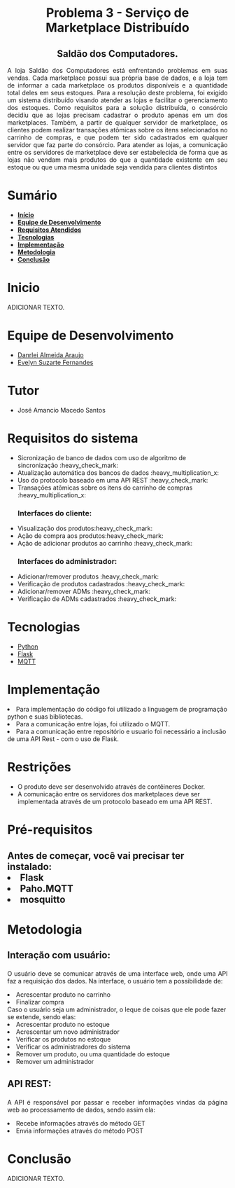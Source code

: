 <div id="titulo">
    <h1 id="titulo" align="center"> Problema 3 - Serviço de Marketplace Distribuído</h1>	
    <h2 id="titulo" align="center"> Saldão dos Computadores.</h1>
	<p id="descricao" align="justify">
 A loja Saldão dos Computadores está enfrentando problemas em suas vendas. Cada marketplace possui 
sua própria base de dados, e a loja tem de informar a cada marketplace os produtos disponíveis e a quantidade 
total deles em seus estoques. Para a resolução deste problema, foi exigido um sistema distribuído visando atender as lojas 
e facilitar o gerenciamento dos estoques.
Como requisitos para a solução distribuída, o consórcio decidiu que as lojas precisam cadastrar o produto 
apenas em um dos marketplaces. Também, a partir de qualquer servidor de marketplace, os clientes podem 
realizar  transações  atômicas  sobre  os  itens  selecionados  no  carrinho  de  compras,  e  que  podem  ter  sido 
cadastrados em qualquer servidor que faz parte do consórcio. Para atender as lojas, a comunicação entre os 
servidores de marketplace deve ser estabelecida de forma que as lojas não vendam mais produtos do que a 
quantidade existente em seu estoque ou que uma mesma unidade seja vendida para clientes distintos 
    </p>

</div>

<div id="sumario">
    <h1>Sumário</h1>
	<ul>
		<li><a href="#inicio"> <b>Início</b></li>
        <li><a href="#equipe"> <b>Equipe de Desenvolvimento</b></li>
        <li><a href="#requisitos"> <b>Requisitos Atendidos</b> </a> </li>
		<li><a href="#tecnologias"> <b>Tecnologias</b> </a></li>
		<li><a href="#implementacao"> <b>Implementação</b> </a> </li>
        <li><a href="#metodologia"> <b>Metodologia</b> </a> </li>
        <li><a href="#conclusao"> <b>Conclusão</b> </a> </li>
	</ul>	

<div id="inicio">
    <h1>Inicio</h1>
    <p id="descricao" align="justify">
    ADICIONAR TEXTO.     
    </p>
</div>

<div id="equipe">
    <h1>Equipe de Desenvolvimento</h1>
    <ul>
		<li><a href="https://github.com/danrleiaraujo"> Danrlei Almeida Araujo</a></li>
        <li><a href="https://github.com/Evelynsuzarte"> Evelyn Suzarte Fernandes</a></li>
	</ul>
</div>

<div id="tutor">
    <h1>Tutor</h1>
    <ul>
		<li><a>José Amancio Macedo Santos</a></li>
	</ul>
</div>


<div id="requisitos">
    <h1>Requisitos do sistema</h1>
	<ul>
		<li>Sicronização de banco de dados com uso de algoritmo de sincronização :heavy_check_mark:</li>
		<li>Atualização automática dos bancos de dados :heavy_multiplication_x:</li>
		<li>Uso do protocolo baseado em uma API REST :heavy_check_mark:</li>
		<li>Transações atômicas sobre os itens do carrinho de compras :heavy_multiplication_x:</li>
        <h3><b>Interfaces do cliente:</b></h3>
		<li>Visualização dos produtos:heavy_check_mark:</li>
		<li>Ação de compra aos produtos:heavy_check_mark:</li>		
		<li>Ação de adicionar produtos ao carrinho :heavy_check_mark:</li>
        <h3><b>Interfaces do administrador:</b></h3>
		<li>Adicionar/remover produtos :heavy_check_mark:</li>
		<li>Verificação de produtos cadastrados :heavy_check_mark:</li>
		<li>Adicionar/remover ADMs :heavy_check_mark:</li>
		<li>Verificação de ADMs cadastrados :heavy_check_mark:</li>
	</ul>
</div>

<div id="tecnologias">
    <h1>Tecnologias</h1>
    <ul>
		<li><a href="https://github.com/danrleiaraujo"> Python </a></li>
        <li><a href="https://flask.palletsprojects.com/en/2.2.x/"> Flask</a></li>
		<li><a href="https://mqtt.org/"> MQTT </a></li>
	</ul>
</div>

<div id="implementacao">
    <h1>Implementação</h1>
    <p id="descricao" align="justify">
    	<li> Para implementação do código foi utilizado a linguagem de programação python e suas bibliotecas.</li>
		<li> Para a comunicação entre lojas, foi utilizado o MQTT.</li>
		<li> Para a comunicação entre repositório e usuario foi necessário a inclusão de uma API Rest - com o uso de Flask.</li>   
    </p>  
    <h1>Restrições</h1>  
    <p> 
        <ul><p align="justify"> 
        <li> O produto deve ser desenvolvido através de contêineres Docker.</li>
        <li> A comunicação entre os servidores dos marketplaces deve ser implementada através de um protocolo baseado em uma API REST.</li>
    </p> 
</div>
<div id="pre-requesitos">
    <h1>Pré-requisitos</h1>
    <h2>Antes de começar, você vai precisar ter instalado:</h32>
    <li>Flask</li>
    <li>Paho.MQTT</li>
    <li>mosquitto</li>
</div>
<div id="metodologia">
    <h1>Metodologia</h1>
    <h2><p><b>Interação com usuário:</b></p></h2>
    <p align="justify"> 
        O usuário deve se comunicar através de uma interface web, onde uma API faz a requisição dos dados.
        Na interface, o usuário tem a possibilidade de:
        <li>Acrescentar produto no carrinho</li>
        <li>Finalizar compra</li>
        Caso o usuário seja um administrador, o leque de coisas que ele pode fazer se extende, sendo elas:
        <li>Acrescentar produto no estoque</li>
        <li>Acrescentar um novo administrador</li>
        <li>Verificar os produtos no estoque</li>
        <li>Verificar os administradores do sistema</li>
        <li>Remover um produto, ou uma quantidade do estoque</li>
        <li>Remover um administrador</li>
    </p>    
    <h2><p><b>API REST:</b></p></h2>
    <p align="justify"> 
        A API é responsável por passar e receber informações vindas da página web ao processamento de dados, sendo assim ela:
        <li>Recebe informações através do método GET</li>
        <li>Envia informações através do método POST</li>
    </p>    
</div>

<div id="conclusao">
    <h1>Conclusão</h1>
    <p id="descricao" align="justify">
    ADICIONAR TEXTO.     
    </p>
</div>
